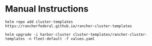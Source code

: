 # Manual Instructions
```
helm repo add cluster-templates https://rancherfederal.github.io/rancher-cluster-templates
```
```
helm upgrade -i harbor-cluster cluster-templates/rancher-cluster-templates -n fleet-default -f values.yaml
```